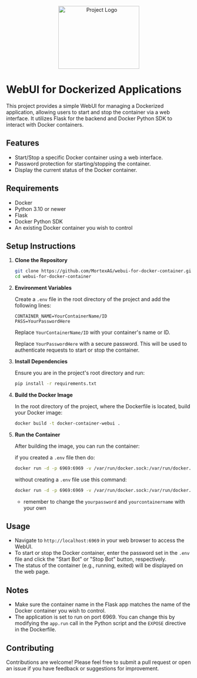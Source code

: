 <p align="center">
  <img src="https://i.imgur.com/gHDYN8T.png" alt="Project Logo" style="width:220px; height:171px; object-fit:cover;">
</p>

# WebUI for Dockerized Applications

This project provides a simple WebUI for managing a Dockerized application, allowing users to start and stop the container via a web interface. It utilizes Flask for the backend and Docker Python SDK to interact with Docker containers.

## Features

- Start/Stop a specific Docker container using a web interface.
- Password protection for starting/stopping the container.
- Display the current status of the Docker container.

## Requirements

- Docker
- Python 3.10 or newer
- Flask
- Docker Python SDK
- An existing Docker container you wish to control

## Setup Instructions

1. **Clone the Repository**

    ```bash
    git clone https://github.com/MortexAG/webui-for-docker-container.git
    cd webui-for-docker-container
    ```

2. **Environment Variables**

    Create a `.env` file in the root directory of the project and add the following lines:

    ```plaintext
    CONTAINER_NAME=YourContainerName/ID
    PASS=YourPasswordHere
    ```
    Replace `YourContainerName/ID` with your container's name or ID.

    Replace `YourPasswordHere` with a secure password. This will be used to authenticate requests to start or stop the container.

3. **Install Dependencies**

    Ensure you are in the project's root directory and run:

    ```bash
    pip install -r requirements.txt
    ```

4. **Build the Docker Image**

    In the root directory of the project, where the Dockerfile is located, build your Docker image:

    ```bash
    docker build -t docker-container-webui .
    ```

5. **Run the Container**

    After building the image, you can run the container:

     if you created a `.env` file then do:

    ```bash
    docker run -d -p 6969:6969 -v /var/run/docker.sock:/var/run/docker.sock --name docker-container-webui docker-container-webui

    ```
    without creating a `.env` file use this command:

    ```bash
    docker run -d -p 6969:6969 -v /var/run/docker.sock:/var/run/docker.sock -e PASS=yourpassword -e CONTAINER-NAME=yourcontainername --name docker-container-webui docker-container-webui

    ```
    - remember to change the `yourpassword` and `yourcontainername` with your own

## Usage

- Navigate to `http://localhost:6969` in your web browser to access the WebUI.
- To start or stop the Docker container, enter the password set in the `.env` file and click the "Start Bot" or "Stop Bot" button, respectively.
- The status of the container (e.g., running, exited) will be displayed on the web page.

## Notes

- Make sure the container name in the Flask app matches the name of the Docker container you wish to control.
- The application is set to run on port 6969. You can change this by modifying the `app.run` call in the Python script and the `EXPOSE` directive in the Dockerfile.

## Contributing

Contributions are welcome! Please feel free to submit a pull request or open an issue if you have feedback or suggestions for improvement.

